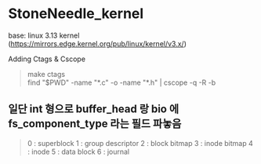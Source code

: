 # StoneNeedle_kernel
base: linux 3.13 kernel (https://mirrors.edge.kernel.org/pub/linux/kernel/v3.x/)



Adding Ctags & Cscope
>make ctags  
>find "$PWD" -name "\*.c" -o -name "\*.h" | cscope -q -R -b




## 일단 int 형으로 buffer_head 랑 bio 에 fs_component_type 라는 필드 파놓음 
>0 : superblock 
>1 : group descriptor
>2 : block bitmap
>3 : inode bitmap
>4 : inode
>5 : data block
>6 : journal


